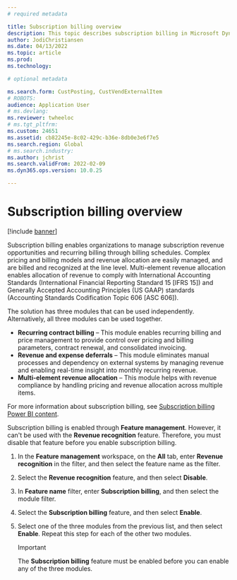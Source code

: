 ```yaml
---
# required metadata

title: Subscription billing overview
description: This topic describes subscription billing in Microsoft Dynamics 365 Finance.
author: JodiChristiansen
ms.date: 04/13/2022
ms.topic: article
ms.prod: 
ms.technology: 

# optional metadata

ms.search.form: CustPosting, CustVendExternalItem
# ROBOTS: 
audience: Application User
# ms.devlang: 
ms.reviewer: twheeloc
# ms.tgt_pltfrm: 
ms.custom: 24651
ms.assetid: cb82245e-8c02-429c-b36e-8db0e3e6f7e5
ms.search.region: Global
# ms.search.industry: 
ms.author: jchrist
ms.search.validFrom: 2022-02-09
ms.dyn365.ops.version: 10.0.25

---
```


# Subscription billing overview

[!include [banner](../includes/banner.md)]

Subscription billing enables organizations to manage subscription revenue opportunities and recurring billing through billing schedules. Complex pricing and billing models and revenue allocation are easily managed, and are billed and recognized at the line level. Multi-element revenue allocation enables allocation of revenue to comply with International Accounting Standards (International Financial Reporting Standard 15 \[IFRS 15\]) and Generally Accepted Accounting Principles (US GAAP) standards (Accounting Standards Codification Topic 606 \[ASC 606\]).

The solution has three modules that can be used independently. Alternatively, all three modules can be used together.

- **Recurring contract billing** – This module enables recurring billing and price management to provide control over pricing and billing parameters, contract renewal, and consolidated invoicing.
- **Revenue and expense deferrals** – This module eliminates manual processes and dependency on external systems by managing revenue and enabling real-time insight into monthly recurring revenue.
- **Multi-element revenue allocation** – This module helps with revenue compliance by handling pricing and revenue allocation across multiple items.

For more information about subscription billing, see [Subscription billing Power BI content](sub-bill-power-bi.md).

Subscription billing is enabled through **Feature management**. However, it can't be used with the **Revenue recognition** feature. Therefore, you must disable that feature before you enable subscription billing.

1. In the **Feature management** workspace, on the **All** tab, enter **Revenue recognition** in the filter, and then select the feature name as the filter.
2. Select the **Revenue recognition** feature, and then select **Disable**.
3. In **Feature name** filter, enter **Subscription billing**, and then select the module filter.
4. Select the **Subscription billing** feature, and then select **Enable**.
5. Select one of the three modules from the previous list, and then select **Enable**. Repeat this step for each of the other two modules.

    > [!IMPORTANT]
    > The **Subscription billing** feature must be enabled before you can enable any of the three modules.
